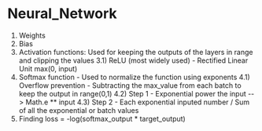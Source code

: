# Neural_Network


1) Weights
2) Bias
3) Activation functions: Used for keeping the outputs of the layers in range and clipping the values
    3.1) ReLU (most widely used) - Rectified Linear Unit 
         max(0, input)
4) Softmax function - Used to normalize the function using exponents
    4.1) Overflow prevention - Subtracting the max_value from each batch to keep the output in range(0,1)
    4.2) Step 1 - Exponential power the input --> Math.e ** input
    4.3) Step 2 - Each exponential inputed number / Sum of all the exponential or batch values
5) Finding loss = -log(softmax_output * target_output)